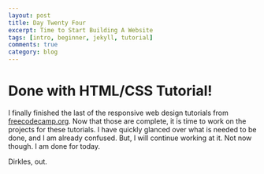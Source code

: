 ```yaml
---
layout: post
title: Day Twenty Four
excerpt: Time to Start Building A Website
tags: [intro, beginner, jekyll, tutorial]
comments: true
category: blog
---
```


# Done with HTML/CSS Tutorial!

I finally finished the last of the responsive web design tutorials from [freecodecamp.org](https://www.freecodecamp.org/). Now that those are complete, it is time to work on the projects for these tutorials. I have quickly glanced over what is needed to be done, and I am already confused. But, I will continue working at it. Not now though. I am done for today.

Dirkles, out. 
